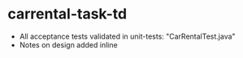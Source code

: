 # carrental-task-td

* All acceptance tests validated in unit-tests: "CarRentalTest.java"
* Notes on design added inline
